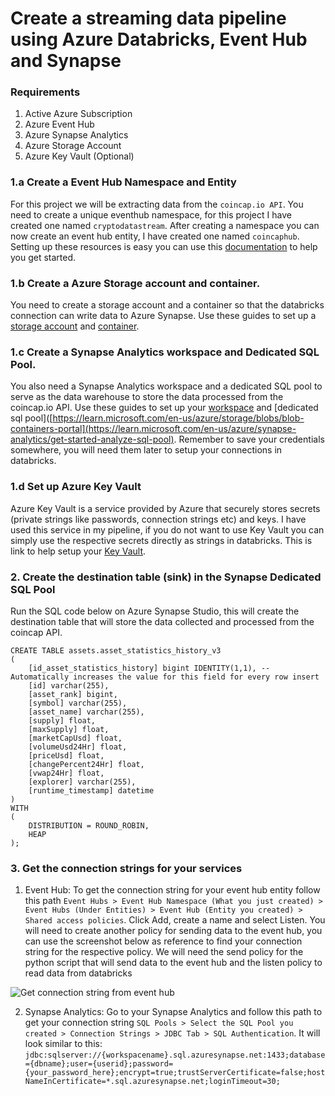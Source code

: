 # Create a streaming data pipeline using Azure Databricks, Event Hub and Synapse


### Requirements

1. Active Azure Subscription
2. Azure Event Hub 
3. Azure Synapse Analytics
4. Azure Storage Account
5. Azure Key Vault (Optional)

### 1.a Create a Event Hub Namespace and Entity

For this project we will be extracting data from the `coincap.io API`. You need to create a unique eventhub namespace, for this project I have created one named `cryptodatastream`. After creating a namespace you can now create an event hub entity, I have created one named `coincaphub`. Setting up these resources is easy you can use this [documentation](https://learn.microsoft.com/en-us/azure/event-hubs/event-hubs-create) to help you get started.

### 1.b Create a Azure Storage account and container. 

You need to create a storage account and a container so that the databricks connection can write data to Azure Synapse. Use these guides to set up a [storage account](https://learn.microsoft.com/en-us/azure/storage/common/storage-account-create?tabs=azure-portal) and [container](https://learn.microsoft.com/en-us/azure/storage/blobs/blob-containers-portal).

### 1.c Create a Synapse Analytics workspace and Dedicated SQL Pool. 

You also need a Synapse Analytics workspace and a dedicated SQL pool to serve as the data warehouse to store the data processed from the coincap.io API. Use these guides to set up your [workspace](https://learn.microsoft.com/en-us/azure/synapse-analytics/get-started-create-workspace) and [dedicated sql pool]([https://learn.microsoft.com/en-us/azure/storage/blobs/blob-containers-portal](https://learn.microsoft.com/en-us/azure/synapse-analytics/get-started-analyze-sql-pool). Remember to save your credentials somewhere, you will need them later to setup your connections in databricks.

### 1.d Set up Azure Key Vault 

Azure Key Vault is a service provided by Azure that securely stores secrets (private strings like passwords, connection strings etc) and keys. I have used this service in my pipeline, if you do not want to use Key Vault you can simply use the respective secrets directly as strings in databricks. This is link to help setup your [Key Vault](https://medium.com/swlh/a-credential-safe-way-to-connect-and-access-azure-synapse-analytics-in-azure-databricks-1b008839590a). 

### 2. Create the destination table (sink) in the Synapse Dedicated SQL Pool

Run the SQL code below on Azure Synapse Studio, this will create the destination table that will store the data collected and processed from the coincap API.

```	
CREATE TABLE assets.asset_statistics_history_v3
(
    [id_asset_statistics_history] bigint IDENTITY(1,1), --Automatically increases the value for this field for every row insert
    [id] varchar(255),
    [asset_rank] bigint,
    [symbol] varchar(255),
    [asset_name] varchar(255),
    [supply] float,
    [maxSupply] float,
    [marketCapUsd] float,
    [volumeUsd24Hr] float,
    [priceUsd] float,
    [changePercent24Hr] float,
    [vwap24Hr] float,
    [explorer] varchar(255),
    [runtime_timestamp] datetime
)
WITH
(
    DISTRIBUTION = ROUND_ROBIN,
    HEAP
);
```
### 3. Get the connection strings for your services

1. Event Hub: To get the connection string for your event hub entity follow this path `Event Hubs > Event Hub Namespace (What you just created) > Event Hubs (Under Entities) > Event Hub (Entity you created) > Shared access policies`. Click Add, create a name and select Listen. You will need to create another policy for sending data to the event hub, you can use the screenshot below as reference to find your connection string for the respective policy.
We will need the send policy for the python script that will send data to the event hub and the listen policy to read data from databricks

![Get connection string from event hub](https://user-images.githubusercontent.com/50084105/228879400-dfe8a725-3f93-484c-8bba-2383ac2fea31.png)

2. Synapse Analytics: Go to your Synapse Analytics and follow this path to get your connection string `SQL Pools > Select the SQL Pool you created > Connection Strings > JDBC Tab > SQL Authentication`. It will look similar to this:
`jdbc:sqlserver://{workspacename}.sql.azuresynapse.net:1433;database={dbname};user={userid};password={your_password_here};encrypt=true;trustServerCertificate=false;hostNameInCertificate=*.sql.azuresynapse.net;loginTimeout=30;`

